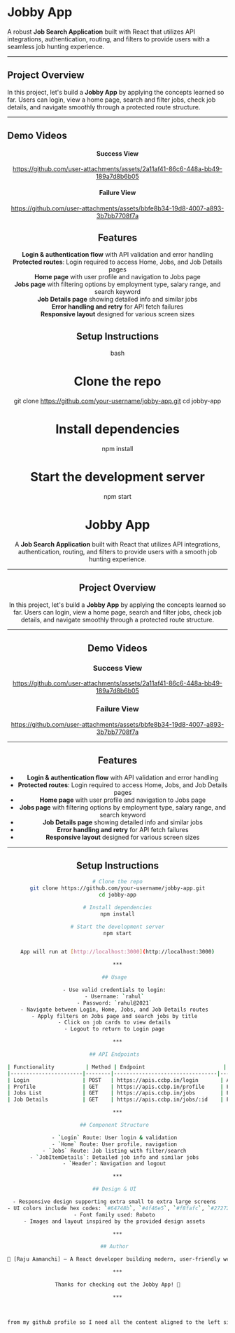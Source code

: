# Jobby App  

A robust **Job Search Application** built with React that utilizes API integrations, authentication, routing, and filters to provide users with a seamless job hunting experience.

***

## Project Overview  

In this project, let's build a **Jobby App** by applying the concepts learned so far. Users can login, view a home page, search and filter jobs, check job details, and navigate smoothly through a protected route structure.

***

## Demo Videos  

<div align="center">  
  <h4>Success View</h4>  

https://github.com/user-attachments/assets/2a11af41-86c6-448a-bb49-189a7d8b6b05

  <h4>Failure View</h4>  
  

https://github.com/user-attachments/assets/bbfe8b34-19d8-4007-a893-3b7bb7708f7a



## Features  

**Login & authentication flow** with API validation and error handling  
**Protected routes**: Login required to access Home, Jobs, and Job Details pages  
**Home page** with user profile and navigation to Jobs page  
**Jobs page** with filtering options by employment type, salary range, and search keyword  
**Job Details page** showing detailed info and similar jobs  
**Error handling and retry** for API fetch failures  
**Responsive layout** designed for various screen sizes  

## Setup Instructions  

bash
# Clone the repo
git clone https://github.com/your-username/jobby-app.git
cd jobby-app

# Install dependencies
npm install

# Start the development server
npm start

# Jobby App  

A **Job Search Application** built with React that utilizes API integrations, authentication, routing, and filters to provide users with a smooth job hunting experience.  

---

## Project Overview  

In this project, let's build a **Jobby App** by applying the concepts learned so far. Users can login, view a home page, search and filter jobs, check job details, and navigate smoothly through a protected route structure.  

---

## Demo Videos  

### Success View  
https://github.com/user-attachments/assets/2a11af41-86c6-448a-bb49-189a7d8b6b05  

### Failure View  
https://github.com/user-attachments/assets/bbfe8b34-19d8-4007-a893-3b7bb7708f7a  

---

## Features  

- **Login & authentication flow** with API validation and error handling  
- **Protected routes**: Login required to access Home, Jobs, and Job Details pages  
- **Home page** with user profile and navigation to Jobs page  
- **Jobs page** with filtering options by employment type, salary range, and search keyword  
- **Job Details page** showing detailed info and similar jobs  
- **Error handling and retry** for API fetch failures  
- **Responsive layout** designed for various screen sizes  

---

## Setup Instructions  

```bash
# Clone the repo
git clone https://github.com/your-username/jobby-app.git
cd jobby-app

# Install dependencies
npm install

# Start the development server
npm start


App will run at [http://localhost:3000](http://localhost:3000)

***

## Usage  

- Use valid credentials to login:  
- Username: `rahul`  
- Password: `rahul@2021`  
- Navigate between Login, Home, Jobs, and Job Details routes  
- Apply filters on Jobs page and search jobs by title  
- Click on job cards to view details  
- Logout to return to Login page  

***

## API Endpoints  

| Functionality          | Method | Endpoint                         | Description                              |
|-----------------------|--------|---------------------------------|------------------------------------------|
| Login                 | POST   | https://apis.ccbp.in/login       | Authenticate user and receive JWT token |
| Profile               | GET    | https://apis.ccbp.in/profile     | Fetch user profile details               |
| Jobs List             | GET    | https://apis.ccbp.in/jobs        | Fetch list of jobs with filters          |
| Job Details           | GET    | https://apis.ccbp.in/jobs/:id    | Fetch detailed info for a specific job  |

***

## Component Structure  

- `Login` Route: User login & validation  
- `Home` Route: User profile, navigation  
- `Jobs` Route: Job listing with filter/search  
- `JobItemDetails`: Detailed job info and similar jobs  
- `Header`: Navigation and logout  

***

## Design & UI  

- Responsive design supporting extra small to extra large screens  
- UI colors include hex codes: `#64748b`, `#4f46e5`, `#f8fafc`, `#272727` and others  
- Font family used: Roboto  
- Images and layout inspired by the provided design assets  

***

## Author  

👤 [Raju Aamanchi] — A React developer building modern, user-friendly web apps.

***

Thanks for checking out the Jobby App! 🚀

***



from my github profile so I need all the content aligned to the left side
